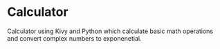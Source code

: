# Calculator
Calculator using Kivy and Python which calculate basic math operations and convert complex numbers to exponenetial.
